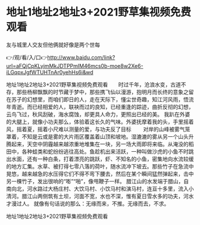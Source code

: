 # 地址1地址2地址3+2021野草集视频免费观看
友与城里人交友但他俩就好像是两个世每

👉/观/看/入/口👉http://www.baidu.com/link?url=aFQjCpKLyjmMkJDTPPmIM46mcs0b-moe8w2Xe6-iLGqpxJgfWTUHTnAr0yehHs6i&wd

地址1地址2地址3+2021野草集视频免费观看　　时过千年，沧浪水变，古道不存，那些杨柳飘飘的时节藏于梦中，那些携飞仙以漫游，抱明月而长终的意象之留在苏子的幻想里，而咱们即日的人，走在天际下，懂尘世奇趣，知江河风雨，悟流年青逝。而已经相爱的人，联袂而过的良知，已经重逢的踪迹，曲折反彻的幻想，云鸟飞过，秋风刮破，海水腐蚀，却更具人命力，更照出已经的美。
我趴在外婆的大腿上，就像小功夫那么，体验着这长久的气味。外婆抚摩着我的头，手里摇着风，摇着夏，摇着小尺难以测量的爱，与功夫反了目标
　　对岸的山峰被雾气笼罩着，不知是云或是雾的大片雨区覆盖着山顶和坡地。湿漉漉的雾从另一个山头升腾起来，天空中阴霾越来越浓重地堆集在一块，另一场大雨即将来临。从淹没的稻田中，各种蛙类和蛇纷纷逃往高处。鱼趁机出来活跃，一种叫做沙虎的小鱼不时跳出水面，还有一种白条，打着漂亮的跳跃，虾、不知名的小鱼，密集地向水流较缓的地方汇集。水草、被打得七零八落的荷叶，随水流冲下坡去。那些竹子在急流中晃悠，越来越急的水压得它们不得不弯下腰去，然后在某个瞬间猛然弹起来，击中另一棵竹子，发出很响的“嘭”“啪”，像甩鞭子一样。
	腊江山的水发端于腊山，自南向北，河水路过大杨庄村、大饮马村、小饮马村和演马村，连亘十多里，流入小清河。腊江山两侧筑有土坝，河面不宽，水也不深，惟有夏日雪水多的功夫，河水才漫过人。
就像有句话说的那么：无缘而来，不推。无缘而去，不求。

地址1地址2地址3+2021野草集视频免费观看
